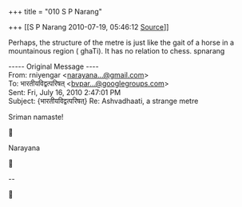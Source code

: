 +++
title = "010 S P Narang"

+++
[[S P Narang	2010-07-19, 05:46:12 [Source](https://groups.google.com/g/bvparishat/c/DLXybcqNn9I)]]



Perhaps, the structure of the metre is just like the gait of a horse in a  
mountainous region ( ghaTi). It has no relation to chess. spnarang

----- Original Message ----  
From: rniyengar \<[narayana...@gmail.com]()\>  
To: भारतीयविद्वत्परिषत् \<[bvpar...@googlegroups.com]()\>  
Sent: Fri, July 16, 2010 2:47:01 PM  
Subject: {भारतीयविद्वत्परिषत्} Re: Ashvadhaati, a strange metre

Sriman namaste!



Narayana



--  




